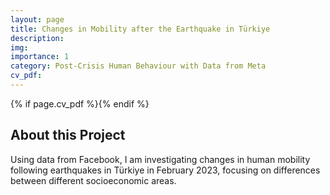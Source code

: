 ```yaml
---
layout: page
title: Changes in Mobility after the Earthquake in Türkiye
description:
img: 
importance: 1
category: Post-Crisis Human Behaviour with Data from Meta
cv_pdf: 
---
```


{% if page.cv_pdf %}<a href="{{ page.cv_pdf | prepend: 'assets/pdf/' | relative_url}}" target="_blank" rel="noopener noreferrer" class="float-right"><i class="fas fa-file-pdf" style="font-size: 48px;"></i></a>{% endif %}


## About this Project

Using data from Facebook, I am investigating changes in human mobility following earthquakes in Türkiye in February 2023, focusing on differences between different socioeconomic areas.

